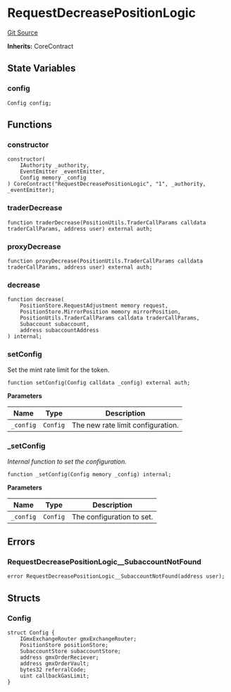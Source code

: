 # RequestDecreasePositionLogic
[Git Source](https://github.com/GMX-Blueberry-Club/puppet-contracts/blob/474b8277cbb576730f09bb3ba6a3b6396a451789/src/position/RequestDecreasePositionLogic.sol)

**Inherits:**
CoreContract


## State Variables
### config

```solidity
Config config;
```


## Functions
### constructor


```solidity
constructor(
    IAuthority _authority,
    EventEmitter _eventEmitter,
    Config memory _config
) CoreContract("RequestDecreasePositionLogic", "1", _authority, _eventEmitter);
```

### traderDecrease


```solidity
function traderDecrease(PositionUtils.TraderCallParams calldata traderCallParams, address user) external auth;
```

### proxyDecrease


```solidity
function proxyDecrease(PositionUtils.TraderCallParams calldata traderCallParams, address user) external auth;
```

### decrease


```solidity
function decrease(
    PositionStore.RequestAdjustment memory request,
    PositionStore.MirrorPosition memory mirrorPosition,
    PositionUtils.TraderCallParams calldata traderCallParams,
    Subaccount subaccount,
    address subaccountAddress
) internal;
```

### setConfig

Set the mint rate limit for the token.


```solidity
function setConfig(Config calldata _config) external auth;
```
**Parameters**

|Name|Type|Description|
|----|----|-----------|
|`_config`|`Config`|The new rate limit configuration.|


### _setConfig

*Internal function to set the configuration.*


```solidity
function _setConfig(Config memory _config) internal;
```
**Parameters**

|Name|Type|Description|
|----|----|-----------|
|`_config`|`Config`|The configuration to set.|


## Errors
### RequestDecreasePositionLogic__SubaccountNotFound

```solidity
error RequestDecreasePositionLogic__SubaccountNotFound(address user);
```

## Structs
### Config

```solidity
struct Config {
    IGmxExchangeRouter gmxExchangeRouter;
    PositionStore positionStore;
    SubaccountStore subaccountStore;
    address gmxOrderReciever;
    address gmxOrderVault;
    bytes32 referralCode;
    uint callbackGasLimit;
}
```

